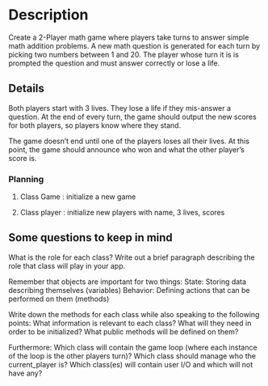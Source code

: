 # Description
Create a 2-Player math game where players take turns to answer simple math addition problems. A new math question is generated for each turn by picking two numbers between 1 and 20. The player whose turn it is is prompted the question and must answer correctly or lose a life.

## Details
Both players start with 3 lives. They lose a life if they mis-answer a question. At the end of every turn, the game should output the new scores for both players, so players know where they stand.

The game doesn’t end until one of the players loses all their lives. At this point, the game should announce who won and what the other player’s score is.

### Planning 
1. Class Game : initialize a new game 

1. Class player : initialize new players with name, 3 lives, scores

## Some questions to keep in mind
What is the role for each class?
Write out a brief paragraph describing the role that class will play in your app.

Remember that objects are important for two things:
State: Storing data describing themselves (variables)
Behavior: Defining actions that can be performed on them (methods)

Write down the methods for each class while also speaking to the following points:
What information is relevant to each class?
What will they need in order to be initialized?
What public methods will be defined on them?

Furthermore:
Which class will contain the game loop (where each instance of the loop is the other players turn)?
Which class should manage who the current_player is?
Which class(es) will contain user I/O and which will not have any?